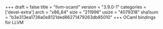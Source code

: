 +++
draft = false
title = "llvm-ocaml"
version = "3.9.0-1"
categories = ['devel-extra']
arch = "x86_64"
size = "211996"
usize = "4079318"
sha1sum = "b3e313ea1736a0e8121ded86271479263db85010"
+++
OCaml bindings for LLVM
